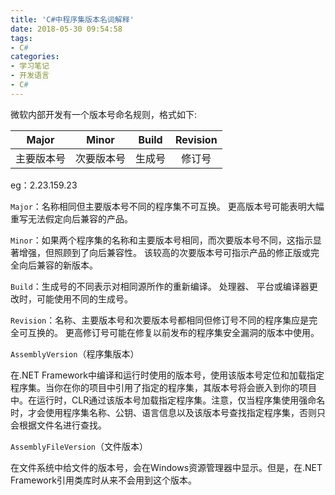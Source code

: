 ```yaml
---
title: 'C#中程序集版本名词解释'
date: 2018-05-30 09:54:58
tags:
- C#
categories:
- 学习笔记
- 开发语言
- C#
---
```

微软内部开发有一个版本号命名规则，格式如下:

| Major      | Minor      | Build  | Revision |
| :--------: | :--------: | :----: | :------: |
| 主要版本号 | 次要版本号 | 生成号 | 修订号   |

eg：2.23.159.23

`Major`：名称相同但主要版本号不同的程序集不可互换。 更高版本号可能表明大幅重写无法假定向后兼容的产品。

`Minor`：如果两个程序集的名称和主要版本号相同，而次要版本号不同，这指示显著增强，但照顾到了向后兼容性。 该较高的次要版本号可指示产品的修正版或完全向后兼容的新版本。

`Build`：生成号的不同表示对相同源所作的重新编译。 处理器、 平台或编译器更改时，可能使用不同的生成号。

`Revision`：名称、主要版本号和次要版本号都相同但修订号不同的程序集应是完全可互换的。 更高修订号可能在修复以前发布的程序集安全漏洞的版本中使用。

`AssemblyVersion`（程序集版本）

在.NET Framework中编译和运行时使用的版本号，使用该版本号定位和加载指定程序集。当你在你的项目中引用了指定的程序集，其版本号将会嵌入到你的项目中。在运行时，CLR通过该版本号加载指定程序集。注意，仅当程序集使用强命名时，才会使用程序集名称、公钥、语言信息以及该版本号查找指定程序集，否则只会根据文件名进行查找。

`AssemblyFileVersion`（文件版本）

在文件系统中给文件的版本号，会在Windows资源管理器中显示。但是，在.NET Framework引用类库时从来不会用到这个版本。
